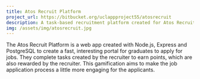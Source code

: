 ```yaml
---
title: Atos Recruit Platform
project_url: https://bitbucket.org/uclappproject55/atosrecruit
description: A task-based recruitment platform created for Atos Recruitment.
img: /assets/img/atosrecruit.jpg
---
```


The Atos Recruit Platform is a web app created with Node.js, Express and PostgreSQL to create a fast, interesting portal for graduates to apply for jobs. They complete tasks created by the recruiter to earn points, which are also rewarded by the recruiter. This gamification aims to make the job application process a little more engaging for the applicants.
